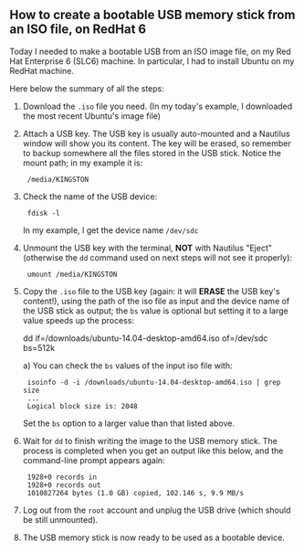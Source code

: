 
## How to create a bootable USB memory stick from an ISO file, on RedHat 6

Today I needed to make a bootable USB from an ISO image file, on my Red Hat Enterprise 6 (SLC6) machine. In particular, I had to install Ubuntu on my RedHat machine. 

Here below the summary of all the steps:

1. Download the `.iso` file you need. (In my today's example, I downloaded the most recent Ubuntu's image file)
2. Attach a USB key. The USB key is usually auto-mounted and a Nautilus window will show you its content. The key will be erased, so remember to backup somewhere all the files stored in the USB stick. Notice the mount path; in my example it is:
    
        /media/KINGSTON
        
3. Check the name of the USB device:

        fdisk -l
        
   In my example, I get the device name `/dev/sdc`
4. Unmount the USB key with the terminal, **NOT** with Nautilus "Eject" (otherwise the `dd` command used on next steps will not see it properly):

        umount /media/KINGSTON

5. Copy the `.iso` file to the USB key (again: it will **ERASE** the USB key's content!), using the path of the iso file as input and the device name of the USB stick as output; the `bs` value is optional but setting it to a large value speeds up the process:

    dd if=/downloads/ubuntu-14.04-desktop-amd64.iso of=/dev/sdc bs=512k

   a) You can check the `bs` values of the input iso file with:

        isoinfo -d -i /downloads/ubuntu-14.04-desktop-amd64.iso | grep size
        ...
        Logical block size is: 2048

      Set the `bs` option to a larger value than that listed above.
6. Wait for `dd` to finish writing the image to the USB memory stick. The process is completed when you get an output like this below, and the command-line prompt appears again:

        1928+0 records in
        1928+0 records out
        1010827264 bytes (1.0 GB) copied, 102.146 s, 9.9 MB/s

7. Log out from the `root` account and unplug the USB drive (which should be still unmounted).
8. The USB memory stick is now ready to be used as a bootable device.

